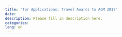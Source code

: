 ```yaml
---
title: 'for Applications: Travel Awards to AGM 2017'
date:
description: Please fill in description here.
categories:
lang: en
---
```

